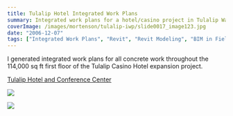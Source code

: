 ```yaml
---
title: Tulalip Hotel Integrated Work Plans
summary: Integrated work plans for a hotel/casino project in Tulalip Washington
coverImage: /images/mortenson/tulalip-iwp/slide0017_image123.jpg
date: "2006-12-07"
tags: ["Integrated Work Plans", "Revit", "Revit Modeling", "BIM in Field"]
---
```


I generated integrated work plans for all concrete work throughout the 114,000 sq ft first floor of the Tulalip Casino Hotel expansion project.

[Tulalip Hotel and Conference Center](https://www.mortenson.com/projects/tulalip-hotel-and-conference-center)

![](/images/mortenson/tulalip-iwp/slide0017_image119.jpg)

![](/images/mortenson/tulalip-iwp/slide0017_image121.jpg)
